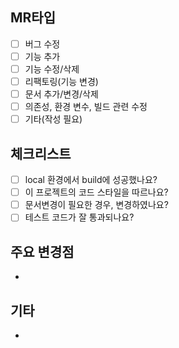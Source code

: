 ## MR타입

- [ ] 버그 수정
- [ ] 기능 추가
- [ ] 기능 수정/삭제
- [ ] 리팩토링(기능 변경)
- [ ] 문서 추가/변경/삭제
- [ ] 의존성, 환경 변수, 빌드 관련 수정
- [ ] 기타(작성 필요)

## 체크리스트
- [ ] local 환경에서 build에 성공했나요?
- [ ] 이 프로젝트의 코드 스타일을 따르나요?
- [ ] 문서변경이 필요한 경우, 변경하였나요?
- [ ] 테스트 코드가 잘 통과되나요?

## 주요 변경점
- 

<!-- 주요 변경점과 어떤 부분을 집중해서 리뷰해야 하는지 알려주세요. -->

## 기타
- 

<!-- 추가로 전달할 내용, 메모할 내용, 테스트 계획, 완료된 테스트 등을 알려주세요. -->